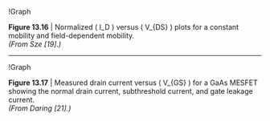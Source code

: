 !Graph

**Figure 13.16** | Normalized \( I_D \) versus \( V_{DS} \) plots for a constant mobility and field-dependent mobility.  
*(From Sze [19].)*

----

!Graph

**Figure 13.17** | Measured drain current versus \( V_{GS} \) for a GaAs MESFET showing the normal drain current, subthreshold current, and gate leakage current.  
*(From Daring [21].)*